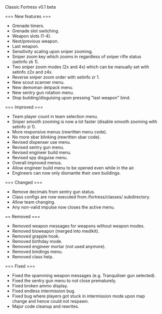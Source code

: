 Classic Fortress v0.1 beta

=== New features ===
* Grenade timers.
* Grenade slot switching.
* Weapon slots (1-4).
* Next/previous weapon.
* Last weapon.
* Sensitivity scaling upon sniper zooming.
* Sniper zoom key which zooms in regardless of sniper rifle status (setinfo zk 1).
* Two sniper zoom modes (2x and 4x) which can be manually set with setinfo z2x and z4x.
* Reverse sniper zoom order with setinfo zr 1.
* New scout scanner menu.
* New demoman detpack menu.
* New sentry gun rotation menu.
* Stop building/disguising upon pressing "last weapon" bind.

=== Improved ===
* Team player count in team selection menu.
* Sniper smooth zooming is now a lot faster (disable smooth zooming with setinfo zi 1).
* More responsive menus (rewritten menu code).
* No more sbar blinking (rewritten sbar code).
* Revised dispenser use menu.
* Revised sentry gun menu.
* Revised engineer build menu.
* Revised spy disguise menu.
* Overall improved menus.
* Allow engineer build menu to be opened even while in the air.
* Engineers can now only dismantle their own buildings.

=== Changed ===
* Remove decimals from sentry gun status.
* Class configs are now executed from /fortress/classes/ subdirectory.
* Allow team changing.
* Any non-valid impulse now closes the active menu.

== Removed ===
* Removed weapon messages for weapons without weapon modes.
* Removed bioweapon (merged into medikit).
* Removed grapple hook.
* Removed birthday mode.
* Removed engineer mortar (not used anymore).
* Removed bindings menu.
* Removed class help.

=== Fixed ===
* Fixed the spamming weapon messages (e.g. Tranquiliser gun selected).
* Fixed the sentry gun menu to not close prematurely.
* Fixed broken ammo display.
* Fixed endless intermission bug.
* Fixed bug where players got stuck in intermission mode upon map change and hence could not respawn.
* Major code cleanup and rewrites.